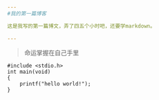 ```yaml
---
#我的第一篇博客

这是我写的第一篇博文，弄了四五个小时吧，还要学markdown。

---
```

>命运掌握在自己手里

```
#include <stdio.h> 
int main(void)  
{  
    printf("hello world!");  
}
```
